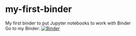 # my-first-binder
My first binder to put Jupyter notebooks to work with Binder <br>
Go to my Binder:
[![Binder](https://mybinder.org/badge_logo.svg)](https://mybinder.org/v2/gh/Kerplanck/my-first-binder/HEAD)
